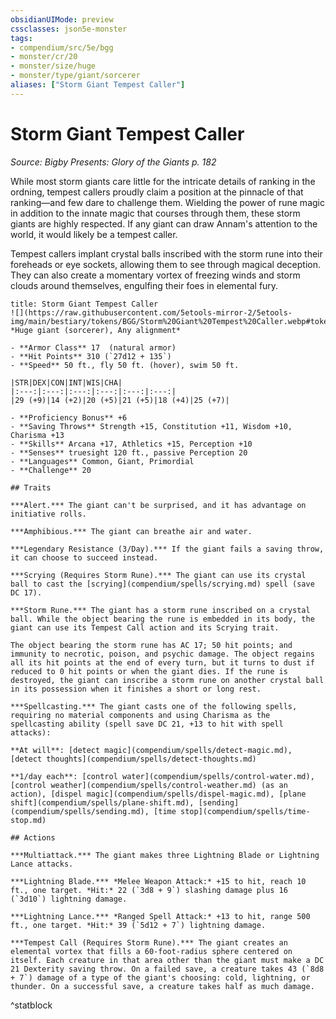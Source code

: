 ```yaml
---
obsidianUIMode: preview
cssclasses: json5e-monster
tags:
- compendium/src/5e/bgg
- monster/cr/20
- monster/size/huge
- monster/type/giant/sorcerer
aliases: ["Storm Giant Tempest Caller"]
---
```

# Storm Giant Tempest Caller
*Source: Bigby Presents: Glory of the Giants p. 182*  

While most storm giants care little for the intricate details of ranking in the ordning, tempest callers proudly claim a position at the pinnacle of that ranking—and few dare to challenge them. Wielding the power of rune magic in addition to the innate magic that courses through them, these storm giants are highly respected. If any giant can draw Annam's attention to the world, it would likely be a tempest caller.

Tempest callers implant crystal balls inscribed with the storm rune into their foreheads or eye sockets, allowing them to see through magical deception. They can also create a momentary vortex of freezing winds and storm clouds around themselves, engulfing their foes in elemental fury.

```ad-statblock
title: Storm Giant Tempest Caller
![](https://raw.githubusercontent.com/5etools-mirror-2/5etools-img/main/bestiary/tokens/BGG/Storm%20Giant%20Tempest%20Caller.webp#token)
*Huge giant (sorcerer), Any alignment*

- **Armor Class** 17  (natural armor)
- **Hit Points** 310 (`27d12 + 135`)
- **Speed** 50 ft., fly 50 ft. (hover), swim 50 ft.

|STR|DEX|CON|INT|WIS|CHA|
|:---:|:---:|:---:|:---:|:---:|:---:|
|29 (+9)|14 (+2)|20 (+5)|21 (+5)|18 (+4)|25 (+7)|

- **Proficiency Bonus** +6
- **Saving Throws** Strength +15, Constitution +11, Wisdom +10, Charisma +13
- **Skills** Arcana +17, Athletics +15, Perception +10
- **Senses** truesight 120 ft., passive Perception 20
- **Languages** Common, Giant, Primordial
- **Challenge** 20

## Traits

***Alert.*** The giant can't be surprised, and it has advantage on initiative rolls.

***Amphibious.*** The giant can breathe air and water.

***Legendary Resistance (3/Day).*** If the giant fails a saving throw, it can choose to succeed instead.

***Scrying (Requires Storm Rune).*** The giant can use its crystal ball to cast the [scrying](compendium/spells/scrying.md) spell (save DC 17).

***Storm Rune.*** The giant has a storm rune inscribed on a crystal ball. While the object bearing the rune is embedded in its body, the giant can use its Tempest Call action and its Scrying trait.

The object bearing the storm rune has AC 17; 50 hit points; and immunity to necrotic, poison, and psychic damage. The object regains all its hit points at the end of every turn, but it turns to dust if reduced to 0 hit points or when the giant dies. If the rune is destroyed, the giant can inscribe a storm rune on another crystal ball in its possession when it finishes a short or long rest.

***Spellcasting.*** The giant casts one of the following spells, requiring no material components and using Charisma as the spellcasting ability (spell save DC 21, +13 to hit with spell attacks):

**At will**: [detect magic](compendium/spells/detect-magic.md), [detect thoughts](compendium/spells/detect-thoughts.md)

**1/day each**: [control water](compendium/spells/control-water.md), [control weather](compendium/spells/control-weather.md) (as an action), [dispel magic](compendium/spells/dispel-magic.md), [plane shift](compendium/spells/plane-shift.md), [sending](compendium/spells/sending.md), [time stop](compendium/spells/time-stop.md)

## Actions

***Multiattack.*** The giant makes three Lightning Blade or Lightning Lance attacks.

***Lightning Blade.*** *Melee Weapon Attack:* +15 to hit, reach 10 ft., one target. *Hit:* 22 (`3d8 + 9`) slashing damage plus 16 (`3d10`) lightning damage.

***Lightning Lance.*** *Ranged Spell Attack:* +13 to hit, range 500 ft., one target. *Hit:* 39 (`5d12 + 7`) lightning damage.

***Tempest Call (Requires Storm Rune).*** The giant creates an elemental vortex that fills a 60-foot-radius sphere centered on itself. Each creature in that area other than the giant must make a DC 21 Dexterity saving throw. On a failed save, a creature takes 43 (`8d8 + 7`) damage of a type of the giant's choosing: cold, lightning, or thunder. On a successful save, a creature takes half as much damage.
```
^statblock
